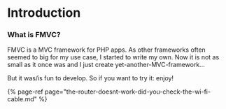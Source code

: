 # Introduction

### What is FMVC?

FMVC is a MVC framework for PHP apps. As other frameworks often seemed to big for my use case, I started to write my own. Now it is not as small as it once was and I just create yet-another-MVC-framework...

But it was/is fun to develop. So if you want to try it: enjoy!

{% page-ref page="the-router-doesnt-work-did-you-check-the-wi-fi-cable.md" %}

